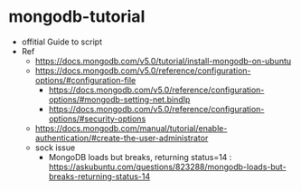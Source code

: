 # mongodb-tutorial

- offitial Guide to script
- Ref
  - https://docs.mongodb.com/v5.0/tutorial/install-mongodb-on-ubuntu
  - https://docs.mongodb.com/v5.0/reference/configuration-options/#configuration-file
    - https://docs.mongodb.com/v5.0/reference/configuration-options/#mongodb-setting-net.bindIp
    - https://docs.mongodb.com/v5.0/reference/configuration-options/#security-options
  - https://docs.mongodb.com/manual/tutorial/enable-authentication/#create-the-user-administrator
  - sock issue
    - MongoDB loads but breaks, returning status=14 : https://askubuntu.com/questions/823288/mongodb-loads-but-breaks-returning-status-14
